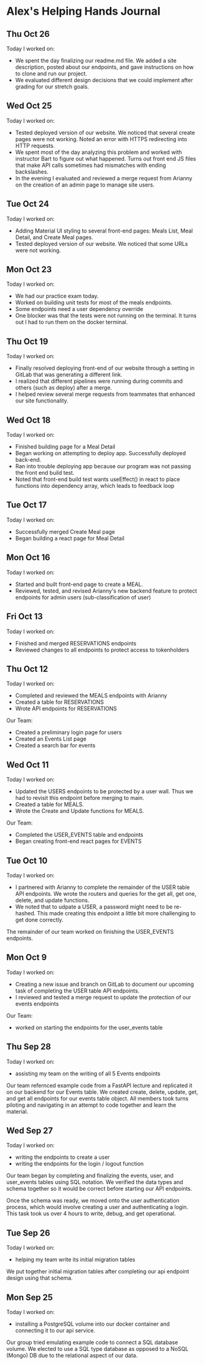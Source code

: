 # Alex's Helping Hands Journal

## Thu Oct 26

Today I worked on:

- We spent the day finalizing our readme.md file. We added a site description, posted about our endpoints, and gave instructions on how to clone and run our project.
- We evaluated different design decisions that we could implement after grading for our stretch goals.

## Wed Oct 25

Today I worked on:

- Tested deployed version of our website. We noticed that several create pages were not working. Noted an error with HTTPS redirecting into HTTP requests.
- We spent most of the day analyzing this problem and worked with instructor Bart to figure out what happened. Turns out front end JS files that make API calls sometimes had mismatches with ending backslashes.
- In the evening I evaluated and reviewed a merge request from Arianny on the creation of an admin page to manage site users.

## Tue Oct 24

Today I worked on:

- Adding Material UI styling to several front-end pages: Meals List, Meal Detail, and Create Meal pages.
- Tested deployed version of our website. We noticed that some URLs were not working.

## Mon Oct 23

Today I worked on:

- We had our practice exam today.
- Worked on building unit tests for most of the meals endpoints.
- Some endpoints need a user dependency override
- One blocker was that the tests were not running on the terminal. It turns out I had to run them on the docker terminal.

## Thu Oct 19

Today I worked on:

- Finally resolved deploying front-end of our website through a setting in GitLab that was generating a different link.
- I realized that different pipelines were running during commits and others (such as deploy) after a merge.
- I helped review several merge requests from teammates that enhanced our site functionality.

## Wed Oct 18

Today I worked on:

- Finished building page for a Meal Detail
- Began working on attempting to deploy app. Successfully deployed back-end.
- Ran into trouble deploying app because our program was not passing the front end build test.
- Noted that front-end build test wants useEffect() in react to place functions into dependency array, which leads to feedback loop

## Tue Oct 17

Today I worked on:

- Successfully merged Create Meal page
- Began building a react page for Meal Detail

## Mon Oct 16

Today I worked on:

- Started and built front-end page to create a MEAL.
- Reviewed, tested, and revised Arianny's new backend feature to protect endpoints for admin users (sub-classification of user)

## Fri Oct 13

Today I worked on:

- Finished and merged RESERVATIONS endpoints
- Reviewed changes to all endpoints to protect access to tokenholders

## Thu Oct 12

Today I worked on:

- Completed and reviewed the MEALS endpoints with Arianny
- Created a table for RESERVATIONS
- Wrote API endpoints for RESERVATIONS

Our Team:

- Created a preliminary login page for users
- Created an Events List page
- Created a search bar for events

## Wed Oct 11

Today I worked on:

- Updated the USERS endpoints to be protected by a user wall. Thus we had to revisit this endpoint before merging to main.
- Created a table for MEALS.
- Wrote the Create and Update functions for MEALS.

Our Team:

- Completed the USER_EVENTS table and endpoints
- Began creating front-end react pages for EVENTS

## Tue Oct 10

Today I worked on:

- I partnered with Arianny to complete the remainder of the USER table API endpoints. We wrote the routers and queries for the get all, get one, delete, and update functions.
- We noted that to udpate a USER, a password might need to be re-hashed. This made creating this endpoint a little bit more challenging to get done correctly.

The remainder of our team worked on finishing the USER_EVENTS endpoints.

## Mon Oct 9

Today I worked on:

- Creating a new issue and branch on GitLab to document our upcoming task of completing the USER table API endpoints.
- I reviewed and tested a merge request to update the protection of our events endpoints

Our Team:

- worked on starting the endpoints for the user_events table

## Thu Sep 28

Today I worked on:

- assisting my team on the writing of all 5 Events endpoints

Our team refernced example code from a FastAPI lecture and replicated it on our backend for our Events table. We created create, delete, update, get, and get all endpoints for our events table object. All members took turns piloting and navigating in an attempt to code together and learn the material.

## Wed Sep 27

Today I worked on:

- writing the endpoints to create a user
- writing the endpoints for the login / logout function

Our team began by completing and finalizing the events, user, and user_events tables using SQL notation. We verified the data types and schema together so it would be correct before starting our API endpoints.

Once the schema was ready, we moved onto the user authentication process, which would involve creating a user and authenticating a login. This task took us over 4 hours to write, debug, and get operational.

## Tue Sep 26

Today I worked on:

- helping my team write its initial migration tables

We put together initial migration tables after completing our api endpoint design using that schema.

## Mon Sep 25

Today I worked on:

- installing a PostgreSQL volume into our docker container and connecting it to our api service.

Our group tried emulating example code to connect a SQL database volume. We elected to use a SQL type database as opposed to a NoSQL (Mongo) DB due to the relational aspect of our data.
